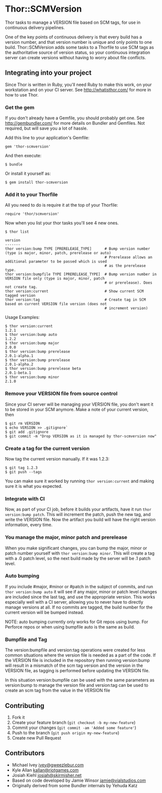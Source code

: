 # Thor::SCMVersion

Thor tasks to manage a VERSION file based on SCM tags, for use in
continuous delivery pipelines.

One of the key points of continuous delivery is that every build has a
version number, and that version number is unique and only points to
one build. Thor::SCMVersion adds some tasks to a Thorfile to use SCM
tags as the authoritative source of version status, so your continuous
integration server can create versions without having to worry about
file conflicts.

## Integrating into your project

Since Thor is written in Ruby, you'll need Ruby to make this work, on
your workstation and on your CI server. See <http://whatisthor.com/> for
more in how to use Thor.

### Get the gem

If you don't already have a Gemfile, you should probably get one. See
<http://gembundler.com/> for more details on Bundler and Gemfiles. Not
required, but will save you a lot of hassle.

Add this line to your application's Gemfile:

    gem 'thor-scmversion'

And then execute:

    $ bundle

Or install it yourself as:

    $ gem install thor-scmversion

### Add it to your Thorfile

All you need to do is require it at the top of your Thorfile:

    require 'thor/scmversion'

Now when you list your thor tasks you'll see 4 new ones.

    $ thor list
    
    version
    -------
    thor version:bump TYPE [PRERELEASE_TYPE]      # Bump version number (type is major, minor, patch, prerelease or auto)
                                                  # Prerelease allows an additional parameter to be passed which is used 
                                                  # as the prerelease type.
    thor version:bumpfile TYPE [PRERELEASE_TYPE]  # Bump version number in VERSION file only (type is major, minor, patch
                                                  # or prerelease). Does not create tag.
    thor version:current                          # Show current SCM tagged version
    thor version:tag                              # Create tag in SCM based on current VERSION file version (does not
                                                  # increment version)

Usage Examples:

    $ thor version:current
    1.2.1
    $ thor version:bump auto
    1.2.2
    $ thor version:bump major
    2.0.0
    $ thor version:bump prerelease
    2.0.1-alpha.1
    $ thor version:bump prerelease
    2.0.1-alpha.2
    $ thor version:bump prerelease beta
    2.0.1-beta.1
    $ thor version:bump minor
    2.1.0

### Remove your VERSION file from source control

Since your CI server will be managing your VERSION file, you don't
want it to be stored in your SCM anymore. Make a note of your current
version, then

    $ git rm VERSION
    $ echo VERSION >> .gitignore`
    $ git add .gitignore
    $ git commit -m "Drop VERSION as it is managed by thor-scmversion now"

### Create a tag for the current version

Now tag the current version manually. If it was 1.2.3:

    $ git tag 1.2.3
    $ git push --tags

You can make sure it worked by running `thor version:current` and
making sure it is what you expected.

### Integrate with CI

Now, as part of your CI job, before it builds your artifacts, have it
run `thor version:bump patch`. This will increment the patch, push the
new tag, and write the VERSION file. Now the artifact you build will
have the right version information, every time.

### You manage the major, minor patch and prerelease

When you make significant changes, you can bump the major, minor or patch
number yourself with `thor version:bump minor`. This will create a tag
with a .0 patch level, so the next build made by the server will be
.1 patch level.

### Auto bumping

If you include #major, #minor or #patch in the subject of commits, and run
`thor version:bump auto` it will see if any major, minor or patch level changes
are included since the last tag, and use the appropriate version. This works
especially well with a CI server, allowing you to never have to directly
manage versions at all. If no commits are tagged, the build number for the
current version will be bumped instead.

NOTE: auto bumping currently only works for Git repos using bump. For Perforce
repos or when using bumpfile auto is the same as build.

### Bumpfile and Tag

The version:bumpfile and version:tag operations were created for less common 
situations where the version file is needed as a part of the code. If the 
VERSION file is included in the repository then running version:bump will result
in a mismatch of the scm tag version and the version in the VERSION file, as
tagging is performed before updating the VERSION file.

In this situation version:bumpfile can be used with the same parameters as
version:bump to manage the version file and version:tag can be used to create
an scm tag from the value in the VERSION file

## Contributing

1. Fork it
2. Create your feature branch (`git checkout -b my-new-feature`)
3. Commit your changes (`git commit -am 'Added some feature'`)
4. Push to the branch (`git push origin my-new-feature`)
5. Create new Pull Request

## Contributors

* Michael Ivey <ivey@gweezlebur.com>
* Kyle Allan <kallan@riotgames.com>
* Josiah Kiehl <josiah@skirmisher.net>
* Based on code developed by Jamie Winsor <jamie@vialstudios.com>
* Originally derived from some Bundler internals by Yehuda Katz
